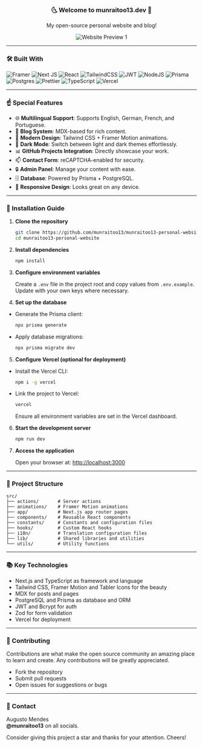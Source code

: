 <h3 align="center">🌜 Welcome to munraitoo13.dev 🌛</h3>
<p align="center">My open-source personal website and blog!</p>
<div align="center">
  <img
    src="https://i.imgur.com/qbWyu9U.png"
    alt="Website Preview 1"
  />
</div>

---

### 🛠️ Built With

<img
  src="https://img.shields.io/badge/Framer-black?style=for-the-badge&logo=framer&logoColor=blue"
  alt="Framer"
/>
<img
  src="https://img.shields.io/badge/Next-black?style=for-the-badge&logo=next.js&logoColor=white"
  alt="Next JS"
/>
<img
  src="https://img.shields.io/badge/react-%2320232a.svg?style=for-the-badge&logo=react&logoColor=%2361DAFB"
  alt="React"
/>
<img
  src="https://img.shields.io/badge/tailwindcss-%2338B2AC.svg?style=for-the-badge&logo=tailwind-css&logoColor=white"
  alt="TailwindCSS"
/>
<img
  src="https://img.shields.io/badge/JWT-black?style=for-the-badge&logo=JSON%20web%20tokens"
  alt="JWT"
/>
<img
  src="https://img.shields.io/badge/node.js-6DA55F?style=for-the-badge&logo=node.js&logoColor=white"
  alt="NodeJS"
/>
<img
  src="https://img.shields.io/badge/Prisma-3982CE?style=for-the-badge&logo=Prisma&logoColor=white"
  alt="Prisma"
/>
<img
  src="https://img.shields.io/badge/postgres-%23316192.svg?style=for-the-badge&logo=postgresql&logoColor=white"
  alt="Postgres"
/>
<img
  src="https://img.shields.io/badge/prettier-%23F7B93E.svg?style=for-the-badge&logo=prettier&logoColor=black"
  alt="Prettier"
/>
<img
  src="https://img.shields.io/badge/typescript-%23007ACC.svg?style=for-the-badge&logo=typescript&logoColor=white"
  alt="TypeScript"
/>
<img
  src="https://img.shields.io/badge/vercel-%23000000.svg?style=for-the-badge&logo=vercel&logoColor=white"
  alt="Vercel"
/>

---

### ☝️ Special Features

- 🌐 **Multilingual Support**: Supports English, German, French, and Portuguese.
- 📝 **Blog System**: MDX-based for rich content.
- 🎨 **Modern Design**: Tailwind CSS + Framer Motion animations.
- 🌙 **Dark Mode**: Switch between light and dark themes effortlessly.
- 📊 **GitHub Projects Integration**: Directly showcase your work.
- 📫 **Contact Form**: reCAPTCHA-enabled for security.
- 🔒 **Admin Panel**: Manage your content with ease.
- 🗄️ **Database**: Powered by Prisma + PostgreSQL.
- 📱 **Responsive Design**: Looks great on any device.

---

### 💅 Installation Guide

1. **Clone the repository**

    ```bash
    git clone https://github.com/munraitoo13/munraitoo13-personal-website
    cd munraitoo13-personal-website
    ```

2. **Install dependencies**
  
    ```bash
    npm install
    ```

3. **Configure environment variables**

    Create a `.env` file in the project root and copy values from `.env.example`. Update with your own keys where necessary.

4. **Set up the database**

  - Generate the Prisma client:

    ```bash
    npx prisma generate
    ```

  - Apply database migrations:

    ```bash
    npx prisma migrate dev
    ```

5. **Configure Vercel (optional for deployment)**

  - Install the Vercel CLI:

    ```bash
    npm i -g vercel
    ```
    
  - Link the project to Vercel:
    
    ```bash
    vercel
    ```
    
    Ensure all environment variables are set in the Vercel dashboard.

6. **Start the development server**
  
    ```bash
    npm run dev
    ```

7. **Access the application**

    Open your browser at: [http://localhost:3000](http://localhost:3000)

---

### 📂 Project Structure

```
src/
├── actions/       # Server actions
├── animations/    # Framer Motion animations
├── app/           # Next.js app router pages
├── components/    # Reusable React components
├── constants/     # Constants and configuration files
├── hooks/         # Custom React hooks
├── i18n/          # Translation configuration files
├── lib/           # Shared libraries and utilities
└── utils/         # Utility functions
```

---

### 📚 Key Technologies

- Next.js and TypeScript as framework and language
- Tailwind CSS, Framer Motion and Tabler Icons for the beauty
- MDX for posts and pages
- PostgreSQL and Prisma as database and ORM
- JWT and Bcrypt for auth
- Zod for form validation
- Vercel for deployment

---

### 🤝 Contributing

Contributions are what make the open source community an amazing place to learn and create. Any contributions will be greatly appreciated.

- Fork the repository
- Submit pull requests
- Open issues for suggestions or bugs

---

### 🤙 Contact

Augusto Mendes  
**@munraitoo13** on all socials.

Consider giving this project a star and thanks for your attention. Cheers!

